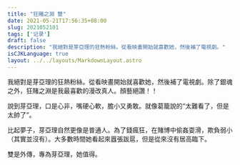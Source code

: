 ```yaml
---
title: "狂賭之淵 雙"
date: 2021-05-21T17:56:35+08:00
slug: 2021052101
tags: ['记录']
draft: false
description: "我絕對是芽亞理的狂熱粉絲。從看映畫開始就喜歡她，然後補了電視劇。"
isCJKLanguage: true
layout: ../../layouts/MarkdownLayout.astro
---
```

我絕對是芽亞理的狂熱粉絲。從看映畫開始就喜歡她，然後補了電視劇。除了銀魂之外，狂賭之淵是我最喜歡的漫改真人。顏藝絕讚！！

說到芽亞理，口是心非，嘴硬心軟，膽小又勇敢。就像葛籠說的“太難看了，但是太帥了”。

比起夢子，芽亞理自然更像是普通人。為了錢瘋狂，在賭博中偷姦耍滑，欺負弱小（其實並沒有）。大多數時間她看起來囂張跋扈，但是從來沒有居高臨下。

雙是外傳，專為芽亞理，她值得。
